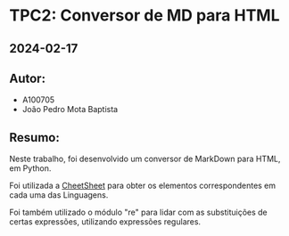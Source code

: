 # TPC2: Conversor de MD para HTML
## 2024-02-17

## Autor:
- A100705
- João Pedro Mota Baptista

## Resumo:

Neste trabalho, foi desenvolvido um conversor de MarkDown para HTML, em Python.

Foi utilizada a [CheetSheet](https://www.markdownguide.org/cheat-sheet/) para obter os elementos correspondentes em cada uma das Linguagens.

Foi também utilizado o módulo "re" para lidar com as substituições de certas expressões, utilizando expressões regulares.